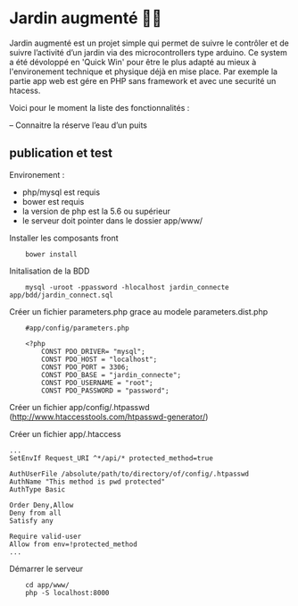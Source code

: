 # Jardin augmenté 🌱🔌

Jardin augmenté est un projet simple qui permet de suivre le contrôler et de suivre l’activité d’un jardin via des microcontrollers type arduino. Ce system a été dévoloppé en 'Quick Win' pour être le plus adapté au mieux à l'environement technique et physique déjà en mise place. Par exemple la partie app web est gére en PHP sans framework et avec une securité un htacess.

Voici pour le moment la liste des fonctionnalités :

– Connaitre la réserve l’eau d’un puits


## publication et test 

Environement :
- php/mysql est requis
- bower est requis
- la version de php est la 5.6 ou supérieur
- le serveur doit pointer dans le dossier app/www/


Installer les composants front
```
	bower install
```

Initalisation de la BDD
```
	mysql -uroot -ppassword -hlocalhost jardin_connecte app/bdd/jardin_connect.sql
```

Créer un fichier parameters.php grace au modele parameters.dist.php
```
	#app/config/parameters.php

	<?php
		CONST PDO_DRIVER= "mysql";
		CONST PDO_HOST = "localhost";
		CONST PDO_PORT = 3306;
		CONST PDO_BASE = "jardin_connecte";
		CONST PDO_USERNAME = "root";
		CONST PDO_PASSWORD = "password";
```

Créer un fichier app/config/.htpasswd (http://www.htaccesstools.com/htpasswd-generator/)

Créer un fichier app/.htaccess
```
...
SetEnvIf Request_URI ^*/api/* protected_method=true

AuthUserFile /absolute/path/to/directory/of/config/.htpasswd
AuthName "This method is pwd protected"
AuthType Basic

Order Deny,Allow
Deny from all
Satisfy any

Require valid-user
Allow from env=!protected_method
...
```

Démarrer le serveur
```
	cd app/www/
	php -S localhost:8000
```


